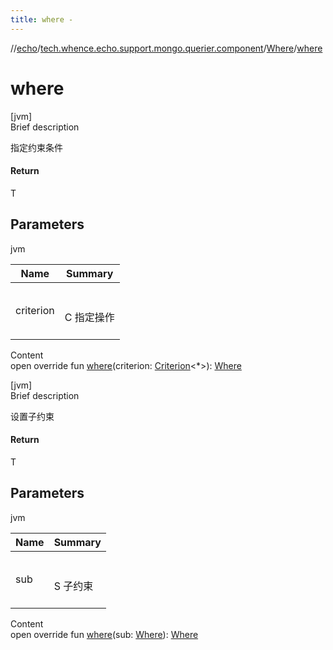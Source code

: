 ```yaml
---
title: where -
---
```

//[echo](../../index.md)/[tech.whence.echo.support.mongo.querier.component](../index.md)/[Where](index.md)/[where](where.md)



# where  
[jvm]  
Brief description  


指定约束条件



#### Return  


T



## Parameters  
  
jvm  
  
|  Name|  Summary| 
|---|---|
| criterion| <br><br>C 指定操作<br><br>
  
  
Content  
open override fun [where](where.md)(criterion: [Criterion](../-criterion/index.md)<*>): [Where](index.md)  


[jvm]  
Brief description  


设置子约束



#### Return  


T



## Parameters  
  
jvm  
  
|  Name|  Summary| 
|---|---|
| sub| <br><br>S 子约束<br><br>
  
  
Content  
open override fun [where](where.md)(sub: [Where](index.md)): [Where](index.md)  



